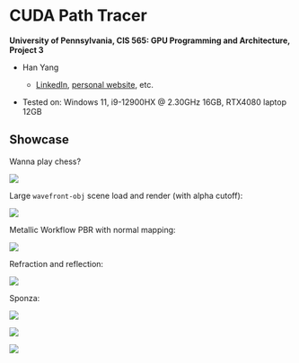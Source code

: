 CUDA Path Tracer
================

**University of Pennsylvania, CIS 565: GPU Programming and Architecture, Project 3**

* Han Yang
  *  [LinkedIn](https://www.linkedin.com/in/han-yang-0031231a3/), [personal website](https://bdwhst.wixsite.com/portfolio), etc.
  
* Tested on: Windows 11, i9-12900HX @ 2.30GHz 16GB, RTX4080 laptop 12GB

## Showcase

Wanna play chess?

![](./img/chess.png)

Large `wavefront-obj` scene load and render (with alpha cutoff):

![](./img/rungholt-dof.png)

Metallic Workflow PBR with normal mapping:

![](./img/helmet-pbr.png)

Refraction and reflection:

![](./img/bunny-dof.png)

Sponza:

![](./img/sponza.png)

![](./img/reflection-and-refraction.png)

![](./img/glass-bunny.png)



